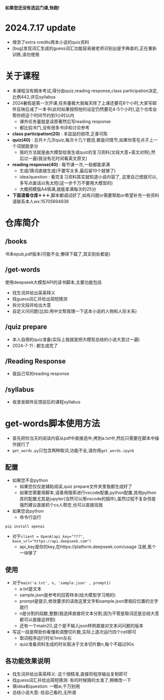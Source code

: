**如果您还没有选这门课,快跑!**
# 2024.7.17 update
- 增添了extra credits两本小说的quiz资料
- [bug]发现词汇生成的guess词汇功能容易被老师识别出是字典查的,正在重新训练,请勿使用

# 关于课程
- 本课程没有期末考试,得分由quiz,reading response,class participation决定,比例442,详见syllabus
- 2024暑假是第一次开课,任务量极大我每天除了上课还要花6个小时,大家写邮件反映后减了一本书(此时如果按照他的设定仍然要花4-5个小时),这个仓库会帮你把这个时间节约到1小时以内
  - 课外任务量就是读原著然后写reading response
  - 都比较冷门,没有很多书评和讨论参考
- **class participation(20)** : 本鼠鼠的弱项,乏善可陈
- **quiz(40)** : 总共十几次quiz,每次十几个题目,都是问情节,如果你答在点子上一个词就能拿分
  - 我的方法就是由大模型给我生成quiz的复习资料(文段大意+英文对照),然后过一遍(我没有花时间看英文原文)
- **reading response(40)** : 每节课一次,一般都能拿满
  - 生成/猜词直接生成(不要写太多,最后留10个就够了)
  - idea/question : 看完复习资料其实就知道小说内容了, 这里自己想就可以, 多写点废话以免太短(这一步千万不要用大模型的)
  - 大概把模版A4填满,就能拿满每次的25分
- **下面请看仓库↓↓↓**,脚本都调试好了,如有问题or需要帮助or希望补充一些资料请联系本人wx:15705694836
# 仓库简介
## /books 
书本epub,pdf版本(可能不全,懒得下载了,其实到处都是)
## /get-words
使用deepseek大模型API的读书脚本,主要功能包括
- 找生词并给出英英释义
- 找guess词汇并给出简短猜测
- 拆分文段并给出大意
- 自定义问问题(比如:用中文帮我理一下这本小说的人物和人际关系)
## /quiz prepare
- 本人自用的quiz准备(实际上我就是把大模型总结的小说大意过一遍)
- 2024-7-11 : 都生成完了
## /Reading Response
- 我自己写的reading response
## /syllabus
- 收录发邮件反馈前后的课程syllabus
# get-words脚本使用方法
- 首先把你当天的阅读内容从pdf中直接选中,拷到a.txt中,然后只需要在脚本中操作就行了
- ```get_words.py```只包含两种取词,功能不全,请你用```get_words.ipynb```
## 配置
- 如果您不会python
  - 如果您仅仅是辅助阅读,quiz prepare文件夹里我都生成好了
  - 如果您需要用脚本,请善用搜索进行vscode配置,python配置,其他python库的配置尤其是jupyter(当然可以用vscode的插件),虽然过程不复杂但是强烈建议直接抓个cs人帮您,也可以直接找我
- 如果您会python
  - 命令行运行
```
pip install openai
```
  - 对于```client = OpenA(api_key="???", base_url="https://api.deepseek.com")```
    - api_key是你的key,在https://platform.deepseek.com/usage 注册,氪个一块够了
## 使用
- 对于```main('a.txt', n, 'sample.json' , prompt1)```
  - a.txt是文本
  - sample.json是参考的回答样本(给大模型学习用的)
  - prompt是提示,修改要求的话改这里文字和sample.json里相应位置的文字就行
  - n是分割的段数,整数(我选择直接将文本分割,因为不管是取词还是总结大意都可以直接这样割)
  - 还有一个main2(),这个是不输入json样例直接对文本问问题的版本
- 写这一段是帮助你看懂和调整切片数,实际上逐次运行四个cell即可
  - 取词程序运行时长1min左右
  - quiz准备资料生成的时长取决于文本切片数n,每个不超过90s
## 各功能效果说明
- 找生词并给出英英释义: 这个很精准,直接将程序输出复制即可
- 找guess词汇并给出简短猜测: 有的时候猜的太准了,稍微改一下
- 填idea和question: 一眼ai,千万别用
- 总结小说大意: 给自己看的,无所谓 
